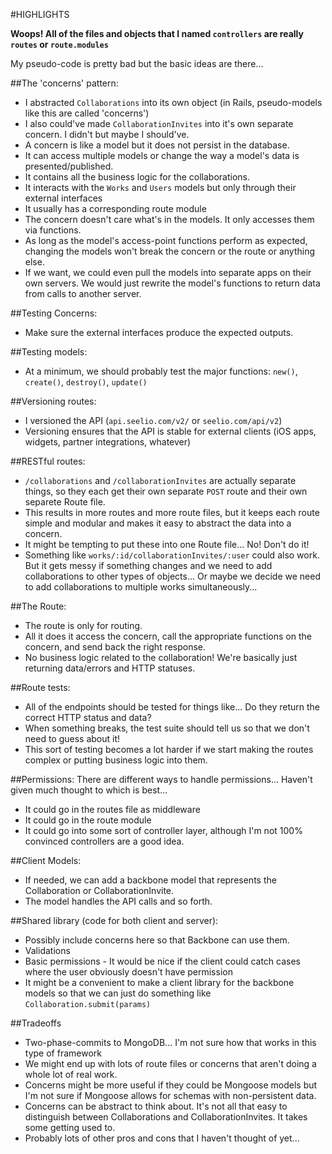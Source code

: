 #HIGHLIGHTS

<strong> Woops! All of the files and objects that I named `controllers` are really `routes` or `route.modules` </strong>

My pseudo-code is pretty bad but the basic ideas are there...

##The 'concerns' pattern:
- I abstracted `Collaborations` into its own object (in Rails, pseudo-models like this are called 'concerns') 
- I also could've made `CollaborationInvites` into it's own separate concern.  I didn't but maybe I should've.
- A concern is like a model but it does not persist in the database.
- It can access multiple models or change the way a model's data is presented/published.
- It contains all the business logic for the collaborations.
- It interacts with the `Works` and `Users` models but only through their external interfaces
- It usually has a corresponding route module
- The concern doesn't care what's in the models. It only accesses them via functions. 
- As long as the model's access-point functions perform as expected, changing the models won't break the concern or the route or anything else.
- If we want, we could even pull the models into separate apps on their own servers. We would just rewrite the model's functions to return data from calls to another server.

##Testing Concerns:
- Make sure the external interfaces produce the expected outputs. 

##Testing models:
- At a minimum, we should probably test the major functions: `new()`, `create()`, `destroy()`, `update()`

##Versioning routes:
- I versioned the API (`api.seelio.com/v2/` or `seelio.com/api/v2`)
- Versioning ensures that the API is stable for external clients (iOS apps, widgets, partner integrations, whatever)

##RESTful routes:
- `/collaborations` and `/collaborationInvites` are actually separate things, so they each get their own separate `POST` route and their own separete Route file.
- This results in more routes and more route files, but it keeps each route simple and modular and makes it easy to abstract the data into a concern.
- It might be tempting to put these into one Route file... No!  Don't do it!
- Something like `works/:id/collaborationInvites/:user` could also work. But it gets messy if something changes and we need to add collaborations to other types of objects... Or maybe we decide we need to add collaborations to multiple works simultaneously...

##The Route:
- The route is only for routing.
- All it does it access the concern, call the appropriate functions on the concern, and send back the right response.
- No business logic related to the collaboration! We're basically just returning data/errors and HTTP statuses.

##Route tests:
- All of the endpoints should be tested for things like... Do they return the correct HTTP status and data?
- When something breaks, the test suite should tell us so that we don't need to guess about it!
- This sort of testing becomes a lot harder if we start making the routes complex or putting business logic into them.

##Permissions:
There are different ways to handle permissions... Haven't given much thought to which is best...
- It could go in the routes file as middleware
- It could go in the route module
- It could go into some sort of controller layer, although I'm not 100% convinced controllers are a good idea.

##Client Models:
- If needed, we can add a backbone model that represents the Collaboration or CollaborationInvite.
- The model handles the API calls and so forth.

##Shared library (code for both client and server):
- Possibly include concerns here so that Backbone can use them.
- Validations
- Basic permissions - It would be nice if the client could catch cases where the user obviously doesn't have permission
- It might be a convenient to make a client library for the backbone models so that we can just do something like `Collaboration.submit(params)`

##Tradeoffs
- Two-phase-commits to MongoDB...  I'm not sure how that works in this type of framework
- We might end up with lots of route files or concerns that aren't doing a whole lot of real work.
- Concerns might be more useful if they could be Mongoose models but I'm not sure if Mongoose allows for schemas with non-persistent data.
- Concerns can be abstract to think about.  It's not all that easy to distinguish between Collaborations and CollaborationInvites. It takes some getting used to.
- Probably lots of other pros and cons that I haven't thought of yet...
